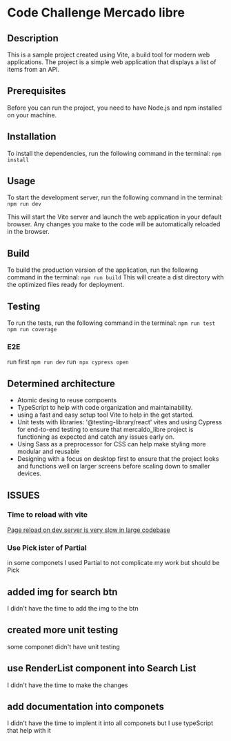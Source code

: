 # Code Challenge Mercado libre

## Description

This is a sample project created using Vite, a build tool for modern web applications. The project is a simple web application that displays a list of items from an API.

## Prerequisites

Before you can run the project, you need to have Node.js and npm installed on your machine.

## Installation

To install the dependencies, run the following command in the terminal:
`npm install`

## Usage

To start the development server, run the following command in the terminal:
`npm run dev`

This will start the Vite server and launch the web application in your default browser. Any changes you make to the code will be automatically reloaded in the browser.

## Build

To build the production version of the application, run the following command in the terminal:
`npm run build`
This will create a dist directory with the optimized files ready for deployment.

## Testing

To run the tests, run the following command in the terminal:
`npm run test`
`npm run coverage`

### E2E

run first `npm run dev`
run` npx cypress open`

## Determined architecture

- Atomic desing to reuse compoents
- TypeScript to help with code organization and maintainability.
- using a fast and easy setup tool Vite to help in the get started.
- Unit tests with libraries: '@testing-library/react' vites and using Cypress for end-to-end testing to ensure that mercaldo_libre project is functioning as expected and catch any issues early on.
- Using Sass as a preprocessor for CSS can help make styling more modular and reusable
- Designing with a focus on desktop first to ensure that the project looks and functions well on larger screens before scaling down to smaller devices.

## ISSUES

### Time to reload with vite

[Page reload on dev server is very slow in large codebase](https://github.com/vitejs/vite/issues/7608)

### Use Pick ister of Partial

in some componets I used Partial to not complicate my work but should be Pick

## added img for search btn

I didn't have the time to add the img to the btn

## created more unit testing

some componet didn't have unit testing

## use RenderList component into Search List

I didn't have the time to make the changes

## add documentation into componets

I didn't have the time to implent it into all componets but I use typeScript that help with it
